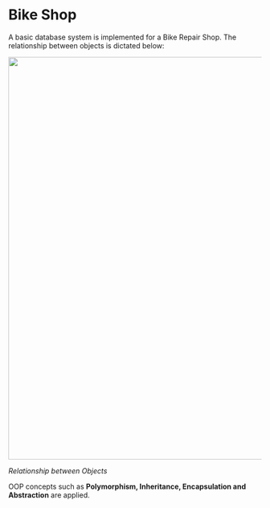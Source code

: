 # Bike Shop

A basic database system is implemented for a Bike Repair Shop. The relationship between objects is dictated below:


<img src="https://github.com/puaqieshang/bikeShop/blob/master/img.png" width="800">

*Relationship between Objects*

OOP concepts such as **Polymorphism, Inheritance, Encapsulation and Abstraction** are applied. 
